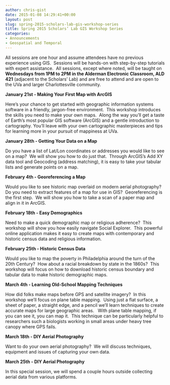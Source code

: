 ```yaml
---
author: chris-gist
date: 2015-01-08 14:29:41+00:00
layout: post
slug: spring-2015-scholars-lab-gis-workshop-series
title: Spring 2015 Scholars’ Lab GIS Workshop Series
categories:
- Announcements
- Geospatial and Temporal
---
```


All sessions are one hour and assume attendees have no previous experience using GIS.  Sessions will be hands-on with step-by-step tutorials with expert assistance.  All sessions, except where noted, will be taught on **Wednesdays from 1PM to 2PM in the Alderman Electronic Classroom, ALD 421** (adjacent to the Scholars’ Lab) and are free to attend and are open to the UVa and larger Charlottesville community.

**January 21st - Making Your First Map with ArcGIS**

Here’s your chance to get started with geographic information systems software in a friendly, jargon-free environment.  This workshop introduces the skills you need to make your own maps.  Along the way you’ll get a taste of Earth’s most popular GIS software (ArcGIS) and a gentle introduction to cartography. You’ll leave with your own cartographic masterpieces and tips for learning more in your pursuit of mappiness at UVa.

**January 28th - Getting Your Data on a Map**

Do you have a list of Lat/Lon coordinates or addresses you would like to see on a map?  We will show you how to do just that.  Through ArcGIS’s Add XY data tool and Geocoding (address matching), it is easy to take your tabular lists and generate points on a map.

**February 4th - Georeferencing a Map**

Would you like to see historic map overlaid on modern aerial photography?  Do you need to extract features of a map for use in GIS?  Georeferencing is the first step.  We will show you how to take a scan of a paper map and align in it in ArcGIS.

**February 18th - Easy Demographics**

Need to make a quick demographic map or religious adherence?  This workshop will show you how easily navigate Social Explorer.  This powerful online application makes it easy to create maps with contemporary and historic census data and religious information.

**February 25th - Historic Census Data**

Would you like to map the poverty in Philadelphia around the turn of the 20th Century?  How about a racial breakdown by state in the 1860s?  This workshop will focus on how to download historic census boundary and tabular data to make historic demographic maps.

**March 4th - Learning Old-School Mapping Techniques**

How did folks make maps before GPS and satellite imagery?  In this workshop we’ll focus on plane table mapping.  Using just a flat surface, a sheet of paper, a straight edge, and a pencil we’ll learn techniques to create accurate maps for large geographic areas.   With plane table mapping, if you can see it, you can map it.  This technique can be particularly helpful to researchers such a biologists working in small areas under heavy tree canopy where GPS fails.

**March 18th - DIY Aerial Photography**

Want to do your own aerial photography?  We will discuss techniques, equipment and issues of capturing your own data.

**March 25th - DIY Aerial Photography**

In this special session, we will spend a couple hours outside collecting aerial data from various platforms.
